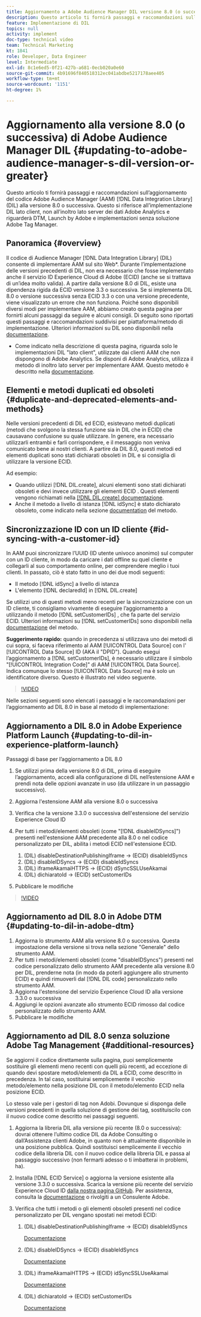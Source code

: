 ```yaml
---
title: Aggiornamento a Adobe Audience Manager DIL versione 8.0 (o successiva)
description: Questo articolo ti fornirà passaggi e raccomandazioni sull’aggiornamento del codice Adobe Audience Manager (AAM) Data Integration Library (DIL) alla versione 8.0 o successiva. Questo si riferisce all’implementazione DIL lato client, non all’inoltro lato server dei dati Adobe Analytics e riguarderà DTM, Launch by Adobe e implementazioni senza soluzione Adobe Tag Manager.
feature: Implementazione di DIL
topics: null
activity: implement
doc-type: technical video
team: Technical Marketing
kt: 1841
role: Developer, Data Engineer
level: Intermediate
exl-id: 8c1e6ed5-0f21-427b-a681-0ecb020a0e60
source-git-commit: 4b91696f840518312ec041abdbe5217178aee405
workflow-type: tm+mt
source-wordcount: '1151'
ht-degree: 1%

---
```


# Aggiornamento alla versione 8.0 (o successiva) di Adobe Audience Manager DIL {#updating-to-adobe-audience-manager-s-dil-version-or-greater}

Questo articolo ti fornirà passaggi e raccomandazioni sull’aggiornamento del codice Adobe Audience Manager (AAM) [!DNL Data Integration Library] (DIL) alla versione 8.0 o successiva. Questo si riferisce all’implementazione DIL lato client, non all’inoltro lato server dei dati Adobe Analytics e riguarderà DTM, Launch by Adobe e implementazioni senza soluzione Adobe Tag Manager.

## Panoramica {#overview}

Il codice di Audience Manager [!DNL Data Integration Library] (DIL) consente di implementare AAM sul sito Web*. Durante l’implementazione delle versioni precedenti di DIL, non era necessario che fosse implementato anche il servizio ID Experience Cloud di Adobe (ECID) (anche se si trattava di un’idea molto valida). A partire dalla versione 8.0 di DIL, esiste una dipendenza rigida da ECID versione 3.3 o successiva. Se si implementa DIL 8.0 o versione successiva senza ECID 3.3 o con una versione precedente, viene visualizzato un errore che non funziona. Poiché sono disponibili diversi modi per implementare AAM, abbiamo creato questa pagina per fornirti alcuni passaggi da seguire e alcuni consigli. Di seguito sono riportati questi passaggi e raccomandazioni suddivisi per piattaforma/metodo di implementazione. Ulteriori informazioni su DIL sono disponibili nella [documentazione](https://marketing.adobe.com/resources/help/en_US/aam/c_dil.html).

* Come indicato nella descrizione di questa pagina, riguarda solo le implementazioni DIL &quot;lato client&quot;, utilizzate dai clienti AAM che non dispongono di Adobe Analytics. Se disponi di Adobe Analytics, utilizza il metodo di inoltro lato server per implementare AAM. Questo metodo è descritto nella [documentazione](https://marketing.adobe.com/resources/help/en_US/reference/ssf.html).

## Elementi e metodi duplicati ed obsoleti {#duplicate-and-deprecated-elements-and-methods}

Nelle versioni precedenti di DIL ed ECID, esistevano metodi duplicati (metodi che svolgono la stessa funzione sia in DIL che in ECID) che causavano confusione su quale utilizzare. In genere, era necessario utilizzarli entrambi e farli corrispondere, e il messaggio non veniva comunicato bene ai nostri clienti. A partire da DIL 8.0, questi metodi ed elementi duplicati sono stati dichiarati obsoleti in DIL e si consiglia di utilizzare la versione ECID.

Ad esempio:

* Quando utilizzi [!DNL DIL.create], alcuni elementi sono stati dichiarati obsoleti e devi invece utilizzare gli elementi ECID . Questi elementi vengono richiamati nella [[!DNL DIL.create] documentazione](https://marketing.adobe.com/resources/help/en_US/aam/r_dil_create.html).
* Anche il metodo a livello di istanza [!DNL idSync] è stato dichiarato obsoleto, come indicato nella sezione [documentation](https://marketing.adobe.com/resources/help/en_US/aam/r_dil_idsync.html) del metodo.

## Sincronizzazione ID con un ID cliente {#id-syncing-with-a-customer-id}

In AAM puoi sincronizzare l’UUID (ID utente univoco anonimo) sul computer con un ID cliente, in modo da caricare i dati offline su quel cliente e collegarli al suo comportamento online, per comprendere meglio i tuoi clienti. In passato, ciò è stato fatto in uno dei due modi seguenti:

* Il metodo [!DNL idSync] a livello di istanza
* L&#39;elemento [!DNL declaredId] in [!DNL DIL.create]

Se utilizzi uno di questi metodi meno recenti per la sincronizzazione con un ID cliente, ti consigliamo vivamente di eseguire l’aggiornamento a utilizzando il metodo [!DNL setCustomerIDs] , che fa parte del servizio ECID. Ulteriori informazioni su [!DNL setCustomerIDs] sono disponibili nella [documentazione](https://marketing.adobe.com/resources/help/en_US/mcvid/mcvid_setcustomerids.html) del metodo.

**Suggerimento rapido:** quando in precedenza si utilizzava uno dei metodi di cui sopra, si faceva riferimento al AAM  [!UICONTROL Data Source] con l&#39; [!UICONTROL Data Source] ID (AKA il &quot;DPID&quot;). Quando esegui l’aggiornamento a [!DNL setCustomerIDs], è necessario utilizzare il simbolo &quot;[!UICONTROL Integration Code]&quot; di AAM [!UICONTROL Data Source]. Indica comunque lo stesso [!UICONTROL Data Source] ma è solo un identificatore diverso. Questo è illustrato nel video seguente.

>[!VIDEO](https://video.tv.adobe.com/v/23873/?quality=12)

Nelle sezioni seguenti sono elencati i passaggi e le raccomandazioni per l’aggiornamento ad DIL 8.0 in base al metodo di implementazione:

## Aggiornamento a DIL 8.0 in Adobe Experience Platform Launch {#updating-to-dil-in-experience-platform-launch}

Passaggi di base per l’aggiornamento a DIL 8.0

1. Se utilizzi prima della versione 8.0 di DIL, prima di eseguire l’aggiornamento, accedi alla configurazione di DIL nell’estensione AAM e prendi nota delle opzioni avanzate in uso (da utilizzare in un passaggio successivo).
1. Aggiorna l&#39;estensione AAM alla versione 8.0 o successiva
1. Verifica che la versione 3.3.0 o successiva dell&#39;estensione del servizio Experience Cloud ID
1. Per tutti i metodi/elementi obsoleti (come &quot;[!DNL disableIDSyncs]&quot;) presenti nell&#39;estensione AAM precedente alla 8.0 o nel codice personalizzato per DIL, abilita i metodi ECID nell&#39;estensione ECID.

   1. (DIL) disableDestinationPublishingIframe -> (ECID) disableIdSyncs
   1. (DIL) disableIDSyncs -> (ECID) disableIdSyncs
   1. (DIL) iframeAkamaiHTTPS -> (ECID) dSyncSSLUseAkamai
   1. (DIL) dichiaratoId -> (ECID) setCustomerIDs

1. Pubblicare le modifiche

>[!VIDEO](https://video.tv.adobe.com/v/23874/?quality=12)

## Aggiornamento ad DIL 8.0 in Adobe DTM {#updating-to-dil-in-adobe-dtm}

1. Aggiorna lo strumento AAM alla versione 8.0 o successiva. Questa impostazione della versione si trova nella sezione &quot;Generale&quot; dello strumento AAM.
1. Per tutti i metodi/elementi obsoleti (come &quot;disableIDSyncs&quot;) presenti nel codice personalizzato dello strumento AAM precedente alla versione 8.0 per DIL, prenderne nota (in modo da poterli aggiungere allo strumento ECID) e quindi rimuoverli dal [!DNL DIL code] personalizzato nello strumento AAM.
1. Aggiorna l&#39;estensione del servizio Experience Cloud ID alla versione 3.3.0 o successiva
1. Aggiungi le opzioni avanzate allo strumento ECID rimosso dal codice personalizzato dello strumento AAM.
1. Pubblicare le modifiche

## Aggiornamento ad DIL 8.0 senza soluzione Adobe Tag Management {#additional-resources}

Se aggiorni il codice direttamente sulla pagina, puoi semplicemente sostituire gli elementi meno recenti con quelli più recenti, ad eccezione di quando devi spostare metodi/elementi da DIL a ECID, come descritto in precedenza. In tal caso, sostituirai semplicemente il vecchio metodo/elemento nella posizione DIL con il metodo/elemento ECID nella posizione ECID.

Lo stesso vale per i gestori di tag non Adobi. Dovunque si disponga delle versioni precedenti in quella soluzione di gestione dei tag, sostituiscilo con il nuovo codice come descritto nei passaggi seguenti.

1. Aggiorna la libreria DIL alla versione più recente (8.0 o successiva): dovrai ottenere l’ultimo codice DIL da Adobe Consulting o dall’Assistenza clienti Adobe, in quanto non è attualmente disponibile in una posizione pubblica. Quindi sostituisci semplicemente il vecchio codice della libreria DIL con il nuovo codice della libreria DIL e passa al passaggio successivo (non fermarti adesso o ti imbatterai in problemi, ha).
1. Installa [!DNL ECID Service] o aggiorna la versione esistente alla versione 3.3.0 o successiva. Scarica la versione più recente del servizio Experience Cloud ID [dalla nostra pagina GitHub](https://github.com/Adobe-Marketing-Cloud/id-service/releases). Per assistenza, consulta la [documentazione](https://marketing.adobe.com/resources/help/en_US/mcvid/) o rivolgiti a un Consulente Adobe.

1. Verifica che tutti i metodi o gli elementi obsoleti presenti nel codice personalizzato per DIL vengano spostati nei metodi ECID:

   1. (DIL) disableDestinationPublishingIframe -> (ECID) disableIdSyncs

      [Documentazione](https://marketing.adobe.com/resources/help/en_US/mcvid/mcvid-disableidsync.html)

   1. (DIL) disableIDSyncs -> (ECID) disableIdSyncs

      [Documentazione](https://marketing.adobe.com/resources/help/en_US/mcvid/mcvid-disableidsync.html)

   1. (DIL) iframeAkamaiHTTPS -> (ECID) idSyncSSLUseAkamai

      [Documentazione](https://marketing.adobe.com/resources/help/en_US/aam/r_dil_create.html)

   1. (DIL) dichiaratoId -> (ECID) setCustomerIDs

      [Documentazione](https://marketing.adobe.com/resources/help/en_US/mcvid/mcvid_setcustomerids.html)
